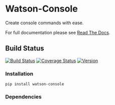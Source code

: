 Watson-Console
==============

Create console commands with ease.

For full documentation please see [Read The
Docs](http://watson-console.readthedocs.org/).

Build Status
------------

[![Build
Status](https://img.shields.io/travis/watsonpy/watson-console.svg?maxAge=2592000)](https://travis-ci.org/watsonpy/watson-console)
[![Coverage
Status](https://img.shields.io/coveralls/watsonpy/watson-console.svg?maxAge=2592000)](https://coveralls.io/r/watsonpy/watson-console)
[![Version](https://img.shields.io/pypi/v/watson-console.svg?maxAge=2592000)](https://pypi.python.org/pypi/watson-console/)

### Installation

`pip install watson-console`

### Dependencies
